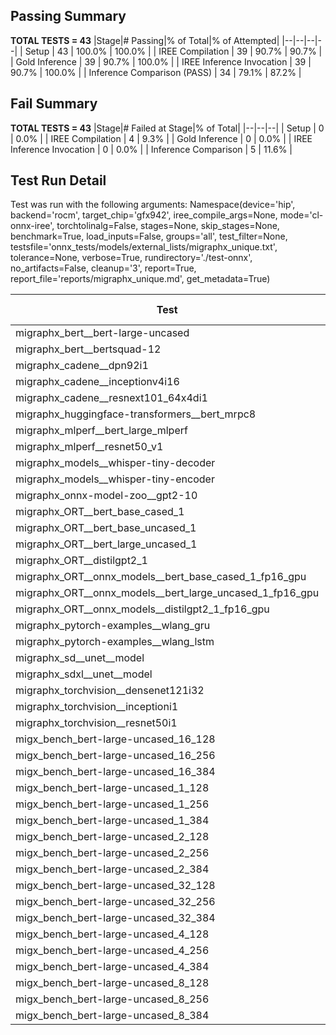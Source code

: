 ## Passing Summary

**TOTAL TESTS = 43**
|Stage|# Passing|% of Total|% of Attempted|
|--|--|--|--|
| Setup | 43 | 100.0% | 100.0% |
| IREE Compilation | 39 | 90.7% | 90.7% |
| Gold Inference | 39 | 90.7% | 100.0% |
| IREE Inference Invocation | 39 | 90.7% | 100.0% |
| Inference Comparison (PASS) | 34 | 79.1% | 87.2% |
## Fail Summary

**TOTAL TESTS = 43**
|Stage|# Failed at Stage|% of Total|
|--|--|--|
| Setup | 0 | 0.0% |
| IREE Compilation | 4 | 9.3% |
| Gold Inference | 0 | 0.0% |
| IREE Inference Invocation | 0 | 0.0% |
| Inference Comparison | 5 | 11.6% |
## Test Run Detail
Test was run with the following arguments:
Namespace(device='hip', backend='rocm', target_chip='gfx942', iree_compile_args=None, mode='cl-onnx-iree', torchtolinalg=False, stages=None, skip_stages=None, benchmark=True, load_inputs=False, groups='all', test_filter=None, testsfile='onnx_tests/models/external_lists/migraphx_unique.txt', tolerance=None, verbose=True, rundirectory='./test-onnx', no_artifacts=False, cleanup='3', report=True, report_file='reports/migraphx_unique.md', get_metadata=True)

| Test | Exit Status | Mean Benchmark Time (ms) | Notes |
|--|--|--|--|
| migraphx_bert__bert-large-uncased | PASS | 19.182884805575686 | |
| migraphx_bert__bertsquad-12 | compilation | None | |
| migraphx_cadene__dpn92i1 | PASS | 3.5661044778923188 | |
| migraphx_cadene__inceptionv4i16 | PASS | 20.527631350393808 | |
| migraphx_cadene__resnext101_64x4di1 | PASS | 4.210436812410514 | |
| migraphx_huggingface-transformers__bert_mrpc8 | PASS | 7.089756488179166 | |
| migraphx_mlperf__bert_large_mlperf | PASS | 26.315743121533444 | |
| migraphx_mlperf__resnet50_v1 | Numerics | 14.129866808047135 | |
| migraphx_models__whisper-tiny-decoder | PASS | 45.51252487839924 | |
| migraphx_models__whisper-tiny-encoder | Numerics | 105.43511470868474 | |
| migraphx_onnx-model-zoo__gpt2-10 | compilation | None | |
| migraphx_ORT__bert_base_cased_1 | PASS | 110.43642303492459 | |
| migraphx_ORT__bert_base_uncased_1 | PASS | 108.68431363875668 | |
| migraphx_ORT__bert_large_uncased_1 | PASS | 509.9541870877147 | |
| migraphx_ORT__distilgpt2_1 | PASS | 67.62288096360862 | |
| migraphx_ORT__onnx_models__bert_base_cased_1_fp16_gpu | Numerics | 62.76906894124817 | |
| migraphx_ORT__onnx_models__bert_large_uncased_1_fp16_gpu | Numerics | 271.2824593505098 | |
| migraphx_ORT__onnx_models__distilgpt2_1_fp16_gpu | Numerics | 35.68782909822307 | |
| migraphx_pytorch-examples__wlang_gru | PASS | 18.897146993392223 | |
| migraphx_pytorch-examples__wlang_lstm | PASS | 8.063091534948297 | |
| migraphx_sd__unet__model | import_model | None | |
| migraphx_sdxl__unet__model | import_model | None | |
| migraphx_torchvision__densenet121i32 | PASS | 13.779375129957602 | |
| migraphx_torchvision__inceptioni1 | PASS | 3.044630075612711 | |
| migraphx_torchvision__resnet50i1 | PASS | 2.048671128267558 | |
| migx_bench_bert-large-uncased_16_128 | PASS | 26.175098510941975 | |
| migx_bench_bert-large-uncased_16_256 | PASS | 38.835270571763864 | |
| migx_bench_bert-large-uncased_16_384 | PASS | 57.752038688502374 | |
| migx_bench_bert-large-uncased_1_128 | PASS | 12.553925847723368 | |
| migx_bench_bert-large-uncased_1_256 | PASS | 12.821125450798057 | |
| migx_bench_bert-large-uncased_1_384 | PASS | 19.34591243129775 | |
| migx_bench_bert-large-uncased_2_128 | PASS | 12.873993998465055 | |
| migx_bench_bert-large-uncased_2_256 | PASS | 19.322632402354092 | |
| migx_bench_bert-large-uncased_2_384 | PASS | 19.86767930377807 | |
| migx_bench_bert-large-uncased_32_128 | PASS | 38.02696445532012 | |
| migx_bench_bert-large-uncased_32_256 | PASS | 71.74820899963379 | |
| migx_bench_bert-large-uncased_32_384 | PASS | 114.3127790548735 | |
| migx_bench_bert-large-uncased_4_128 | PASS | 19.478887285071387 | |
| migx_bench_bert-large-uncased_4_256 | PASS | 20.194789989008786 | |
| migx_bench_bert-large-uncased_4_384 | PASS | 23.521736823022366 | |
| migx_bench_bert-large-uncased_8_128 | PASS | 20.315133979810135 | |
| migx_bench_bert-large-uncased_8_256 | PASS | 26.605637105940662 | |
| migx_bench_bert-large-uncased_8_384 | PASS | 33.93351671744197 | |
